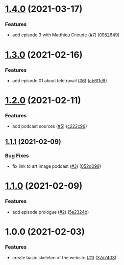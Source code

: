 # [1.4.0](https://github.com/thedaviddias/erreur-200/compare/v1.3.0...v1.4.0) (2021-03-17)


### Features

* add episode 3 with Matthieu Cneude ([#7](https://github.com/thedaviddias/erreur-200/issues/7)) ([0952649](https://github.com/thedaviddias/erreur-200/commit/0952649b1880e8b1e24266544719973ff2e1b2a5))

# [1.3.0](https://github.com/thedaviddias/erreur-200/compare/v1.2.0...v1.3.0) (2021-02-16)


### Features

* add episode 01 about teletravail ([#6](https://github.com/thedaviddias/erreur-200/issues/6)) ([ab6f1d8](https://github.com/thedaviddias/erreur-200/commit/ab6f1d8bc4f050411c9059263db8bb1568738167))

# [1.2.0](https://github.com/thedaviddias/erreur-200/compare/v1.1.1...v1.2.0) (2021-02-11)


### Features

* add podcast sources ([#5](https://github.com/thedaviddias/erreur-200/issues/5)) ([c222c96](https://github.com/thedaviddias/erreur-200/commit/c222c964883a99cf103d79679c4bd2d4b4fecba4))

## [1.1.1](https://github.com/thedaviddias/erreur-200/compare/v1.1.0...v1.1.1) (2021-02-09)


### Bug Fixes

* fix link to art image podcast ([#3](https://github.com/thedaviddias/erreur-200/issues/3)) ([052d099](https://github.com/thedaviddias/erreur-200/commit/052d0992747a165a2e5941a6cc35b17b26163330))

# [1.1.0](https://github.com/thedaviddias/erreur-200/compare/v1.0.0...v1.1.0) (2021-02-09)


### Features

* add episode prologue ([#2](https://github.com/thedaviddias/erreur-200/issues/2)) ([5a2324b](https://github.com/thedaviddias/erreur-200/commit/5a2324bf1f5c7bea5876904232a4b2b5a88614b7))

# 1.0.0 (2021-02-03)


### Features

* create basic skeleton of the website ([#1](https://github.com/thedaviddias/erreur-200/issues/1)) ([37d7403](https://github.com/thedaviddias/erreur-200/commit/37d7403353a74349a6c7c3b7f4c143fdd3f626b6))
